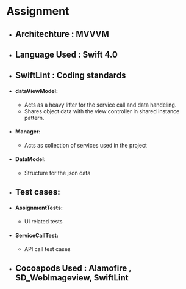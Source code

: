 # Assignment
- ## Architechture : MVVVM
- ## Language Used :  Swift 4.0
- ## SwiftLint : Coding standards
 - #### dataViewModel: 
    - Acts as a heavy lifter for the service call and data handeling.
    - Shares object data with the view controller in shared instance pattern.
  
 - #### Manager:
	 - Acts as collection of services used in the project
	
 - #### DataModel:
	 - Structure for the json data
- ## Test cases:
 - #### AssignmentTests:
	 - UI related tests
 - #### ServiceCallTest:
	 - API call test cases
- ## Cocoapods Used : Alamofire , SD_WebImageview, SwiftLint
